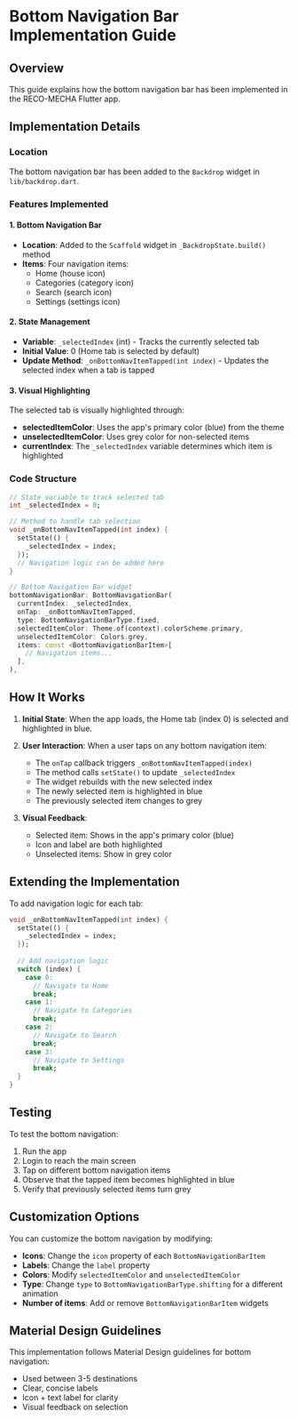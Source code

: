 # Bottom Navigation Bar Implementation Guide

## Overview
This guide explains how the bottom navigation bar has been implemented in the RECO-MECHA Flutter app.

## Implementation Details

### Location
The bottom navigation bar has been added to the `Backdrop` widget in `lib/backdrop.dart`.

### Features Implemented

#### 1. **Bottom Navigation Bar**
- **Location**: Added to the `Scaffold` widget in `_BackdropState.build()` method
- **Items**: Four navigation items:
  - Home (house icon)
  - Categories (category icon)
  - Search (search icon)
  - Settings (settings icon)

#### 2. **State Management**
- **Variable**: `_selectedIndex` (int) - Tracks the currently selected tab
- **Initial Value**: 0 (Home tab is selected by default)
- **Update Method**: `_onBottomNavItemTapped(int index)` - Updates the selected index when a tab is tapped

#### 3. **Visual Highlighting**
The selected tab is visually highlighted through:
- **selectedItemColor**: Uses the app's primary color (blue) from the theme
- **unselectedItemColor**: Uses grey color for non-selected items
- **currentIndex**: The `_selectedIndex` variable determines which item is highlighted

### Code Structure

```dart
// State variable to track selected tab
int _selectedIndex = 0;

// Method to handle tab selection
void _onBottomNavItemTapped(int index) {
  setState(() {
    _selectedIndex = index;
  });
  // Navigation logic can be added here
}

// Bottom Navigation Bar widget
bottomNavigationBar: BottomNavigationBar(
  currentIndex: _selectedIndex,
  onTap: _onBottomNavItemTapped,
  type: BottomNavigationBarType.fixed,
  selectedItemColor: Theme.of(context).colorScheme.primary,
  unselectedItemColor: Colors.grey,
  items: const <BottomNavigationBarItem>[
    // Navigation items...
  ],
),
```

## How It Works

1. **Initial State**: When the app loads, the Home tab (index 0) is selected and highlighted in blue.

2. **User Interaction**: When a user taps on any bottom navigation item:
   - The `onTap` callback triggers `_onBottomNavItemTapped(index)`
   - The method calls `setState()` to update `_selectedIndex`
   - The widget rebuilds with the new selected index
   - The newly selected item is highlighted in blue
   - The previously selected item changes to grey

3. **Visual Feedback**: 
   - Selected item: Shows in the app's primary color (blue)
   - Icon and label are both highlighted
   - Unselected items: Show in grey color

## Extending the Implementation

To add navigation logic for each tab:

```dart
void _onBottomNavItemTapped(int index) {
  setState(() {
    _selectedIndex = index;
  });
  
  // Add navigation logic
  switch (index) {
    case 0:
      // Navigate to Home
      break;
    case 1:
      // Navigate to Categories
      break;
    case 2:
      // Navigate to Search
      break;
    case 3:
      // Navigate to Settings
      break;
  }
}
```

## Testing

To test the bottom navigation:
1. Run the app
2. Login to reach the main screen
3. Tap on different bottom navigation items
4. Observe that the tapped item becomes highlighted in blue
5. Verify that previously selected items turn grey

## Customization Options

You can customize the bottom navigation by modifying:
- **Icons**: Change the `icon` property of each `BottomNavigationBarItem`
- **Labels**: Change the `label` property
- **Colors**: Modify `selectedItemColor` and `unselectedItemColor`
- **Type**: Change `type` to `BottomNavigationBarType.shifting` for a different animation
- **Number of items**: Add or remove `BottomNavigationBarItem` widgets

## Material Design Guidelines

This implementation follows Material Design guidelines for bottom navigation:
- Used between 3-5 destinations
- Clear, concise labels
- Icon + text label for clarity
- Visual feedback on selection
